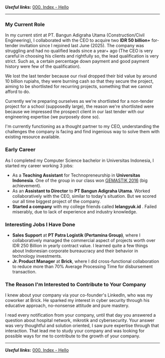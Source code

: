 ***Useful links:*** [000. Index - Hello](/README.md)

---

### My Current Role
In my current stint at PT. Bangun Adigraha Utama (Construction/Civil Engineering), I collaborated with the CEO to acquire two **IDR 50 billion+** for-tender invitation since I rejoined last June (2025). The company was struggling and had no qualified leads since a year+ ago (The CEO is very careful in choosing his clients and rightfully so, the lead qualification is very strict. Such as, a certain percentage down payment and good payment history were few of the qualification).

We lost the last tender because our rival dropped their bid value by around 10 billion rupiahs, they were burning cash so that they secure the project, aiming to be shortlisted for recurring projects, something that we cannot afford to do. 

Currently we're preparing ourselves as we're shortlisted for a non-tender project for a school (supposedly large), the reason we're shortlisted were because we impressed the prospect client in our last tender with our engineering expertise (we purposely done so).

I'm currently functioning as a thought partner to my CEO, understanding the challenges the company is facing and find ingenious way to solve them with existing resource available.
### Early Career

As I completed my Computer Science bachelor in Universitas Indonesia, I started my career working 3 jobs:
- As a **Teaching Assistant** for Technopreneurship in **Universitas Indonesia**. One of the group in our class won [GEMASTIK 2016](https://www.antaranews.com/berita/593126/ui-raih-juara-umum-ajang-gemastik-2016) (big achievement).
- As an **Assistant to Director** to **PT Bangun Adigraha Utama**. Worked collaboratively with the CEO, similar to today's situation. But we scored our all time biggest project of the company.
- **Started a company** with my college friends called **lelangyuk.id** . Failed miserably, due to lack of experience and industry knowledge.
### Interesting Jobs I Have Done
- **Sales Support** at **PT Patra Logistik (Pertamina Group)**, where I collaboratively managed the commercial aspect of projects worth over IDR 250 Billion in yearly contract value. I learned quite a few things about Indonesian corporate bureaucracy and their behavior in technology investments.
- **Jr. Product Manager** at **Brick**, where I did cross-functional collaboration to reduce more than 70% Average Processing Time for disbursement transaction.
### The Reason I'm Interested to Contribute to Your Company
I knew about your company via your co-founder's LinkedIn, who was my coworker at Brick. He sparked my interest in cyber security through his educative approach, no-nonsense attitude and pure mastery. 

I read every notification from your company, until that day you answered a question about hospital network, mikrotik and cybersecurity. Your answer was very thoughtful and solution oriented, I saw pure expertise through that interaction. That lead me to study your company and was looking for possible ways for me to contribute to the growth of your company.

---

***Useful links:*** [000. Index - Hello](/README.md)